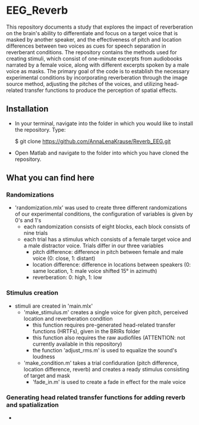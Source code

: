 # EEG_Reverb

This repository documents a study that explores the impact of reverberation on the brain's ability to differentiate and focus on a target voice that is masked by another speaker, and the effectiveness of pitch and location differences between two voices as cues for speech separation in reverberant conditions. The repository contains the methods used for creating stimuli, which consist of one-minute excerpts from audiobooks narrated by a female voice, along with different excerpts spoken by a male voice as masks. The primary goal of the code is to establish the necessary experimental conditions by incorporating reverberation through the image source method, adjusting the pitches of the voices, and utilizing head-related transfer functions to produce the perception of spatial effects.

## Installation

- In your terminal, navigate into the folder in which you would like to install the repository. Type:

    $ git clone https://github.com/AnnaLenaKrause/Reverb_EEG.git

- Open Matlab and navigate to the folder into which you have cloned the repository.

## What you can find here

### Randomizations

- 'randomization.mlx' was used to create three different randomizations of our experimental conditions, the configuration of variables is given by 0's and 1's
    - each randomization consists of eight blocks, each block consists of nine trials
    - each trial has a stimulus which consists of a female target voice and a male distractor voice. Trials differ in our three variables
        - pitch difference: difference in pitch between female and male voice (0: close, 1: distant)
        - location difference: difference in locations between speakers (0: same location, 1: male voice shifted 15° in azimuth)
        - reverberation: 0: high, 1: low

### Stimulus creation

- stimuli are created in 'main.mlx'
    - 'make_stimulus.m' creates a single voice for given pitch, perceived location and reverberation condition
        - this function requires pre-generated head-related transfer functions (HRTFs), given in the BRIRs folder
        - this function also requires the raw audiofiles (ATTENTION: not currently available in this repository)
        - the function 'adjust_rms.m' is used to equalize the sound's loudness
    - 'make_condition.m' takes a trial confiduration (pitch difference, location difference, reverb) and creates a ready stimulus consisting of target and mask
        - 'fade_in.m' is used to create a fade in effect for the male voice
        
 ### Generating head related transfer functions for adding reverb and spatialization
 
 -
